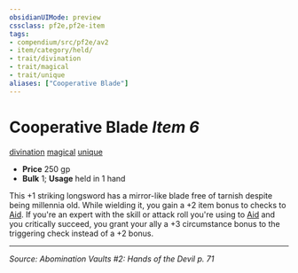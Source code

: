 ```yaml
---
obsidianUIMode: preview
cssclass: pf2e,pf2e-item
tags:
- compendium/src/pf2e/av2
- item/category/held/
- trait/divination
- trait/magical
- trait/unique
aliases: ["Cooperative Blade"]
---
```

# Cooperative Blade *Item 6*  
[divination](rules/traits/divination.md "Divination School Trait")  [magical](rules/traits/magical.md "Magical Item Trait")  [unique](rules/traits/unique.md "Unique Rarity Trait")  

- **Price** 250 gp
- **Bulk** 1; **Usage** held in 1 hand

This +1 striking longsword has a mirror-like blade free of tarnish despite being millennia old. While wielding it, you gain a +2 item bonus to checks to [Aid](rules/actions/aid.md). If you're an expert with the skill or attack roll you're using to [Aid](rules/actions/aid.md) and you critically succeed, you grant your ally a +3 circumstance bonus to the triggering check instead of a +2 bonus.


---
*Source: Abomination Vaults #2: Hands of the Devil p. 71*